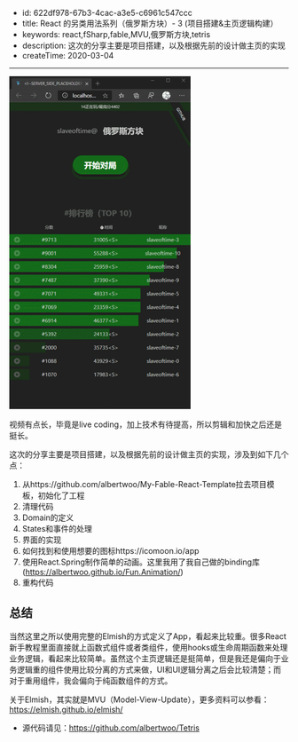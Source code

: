 - id: 622df978-67b3-4cac-a3e5-c6961c547ccc
- title: React 的另类用法系列（俄罗斯方块）- 3 (项目搭建&主页逻辑构建）
- keywords: react,fSharp,fable,MVU,俄罗斯方块,tetris
- description: 这次的分享主要是项目搭建，以及根据先前的设计做主页的实现
- createTime: 2020-03-04
---

![game board](./game-board.gif)


视频有点长，毕竟是live coding，加上技术有待提高，所以剪辑和加快之后还是挺长。

这次的分享主要是项目搭建，以及根据先前的设计做主页的实现，涉及到如下几个点：

1. 从https://github.com/albertwoo/My-Fable-React-Template拉去项目模板，初始化了工程
2. 清理代码
3. Domain的定义
4. States和事件的处理
5. 界面的实现
6. 如何找到和使用想要的图标https://icomoon.io/app
7. 使用React.Spring制作简单的动画。这里我用了我自己做的binding库(https://albertwoo.github.io/Fun.Animation/)
8. 重构代码


## 总结

当然这里之所以使用完整的Elmish的方式定义了App，看起来比较重。很多React新手教程里面直接就上函数式组件或者类组件，使用hooks或生命周期函数来处理业务逻辑，看起来比较简单。虽然这个主页逻辑还是挺简单，但是我还是偏向于业务逻辑重的组件使用比较分离的方式来做，UI和UI逻辑分离之后会比较清楚；而对于重用组件，我会偏向于纯函数组件的方式。

关于Elmish，其实就是MVU（Model-View-Update），更多资料可以参看：https://elmish.github.io/elmish/


* 源代码请见：https://github.com/albertwoo/Tetris